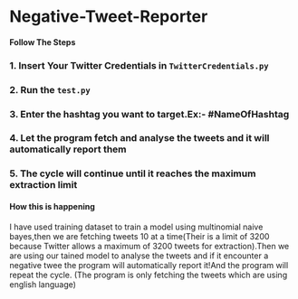 # Negative-Tweet-Reporter

#### Follow The Steps
### 1. Insert Your Twitter Credentials in `TwitterCredentials.py`
### 2. Run the `test.py`
### 3. Enter the hashtag you want to target.Ex:- #NameOfHashtag
### 4. Let the program fetch and analyse the tweets and it will automatically report them
### 5. The cycle will continue until it reaches the maximum extraction limit

#### How this is happening

I have used training dataset to train a model using multinomial naive bayes,then we are fetching tweets 10 at a time(Their is a limit of 3200 because Twitter allows a maximum of 3200 tweets for extraction).Then we are using our tained model to analyse the tweets and if it encounter a negative twee the program will automatically report it!And the program will repeat the cycle.
(The program is only fetching the tweets which are using english language) 
